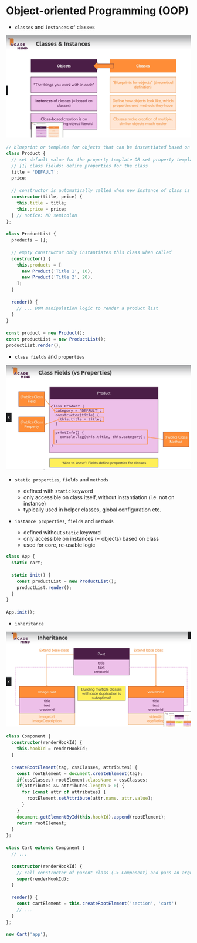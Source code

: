 # Object-oriented Programming (OOP)

- `classes` and `instances` of classes

![](/slides/27_classes-instances.png)

```TypeScript
// blueprint or template for objects that can be instantiated based on this class
class Product {
  // set default value for the property template OR set property template to undefined
  // [1] class fields: define properties for the class
  title = 'DEFAULT';
  price;

  // constructor is automatically called when new instance of class is created
  constructor(title, price) {
    this.title = title;
    this.price = price;
  } // notice: NO semicolon
};

class ProductList {
  products = [];

  // empty constructor only instantiates this class when called
  constructor() {
    this.products = [
      new Product('Title 1', 10),
      new Product('Title 2', 20),
    ];
  }

  render() {
    // ... DOM manipulation logic to render a product list
  }
}

const product = new Product();
const productList = new ProductList();
productList.render();
```

- `class fields` and `properties`

![](/slides/28_class-fields-and-properties.png)

- `static properties`, `fields` and `methods`

  - defined with `static` keyword
  - only accessible on class itself, without instantiation (i.e. not on instance)
  - typically used in helper classes, global configuration etc.

- `instance properties`, `fields` and `methods`
  - defined without `static` keyword
  - only accessible on instances (= objects) based on class
  - used for core, re-usable logic

```TypeScript
class App {
  static cart;

  static init() {
    const productList = new ProductList();
    productList.render();
  }
}

App.init();
```

- `inheritance`

![](/slides/29_class-inheritance.png)

```TypeScript
class Component {
  constructor(renderHookId) {
    this.hookId = renderHookId;
  }

  createRootElement(tag, cssClasses, attributes) {
    const rootElement = document.createElement(tag);
    if(cssClasses) rootElement.className = cssClasses;
    if(attributes && attributes.length > 0) {
      for (const attr of attributes) {
        rootElement.setAttribute(attr.name. attr.value);
      }
    }
    document.getElementById(this.hookId).append(rootElement);
    return rootElement;
  }
};

class Cart extends Component {
  // ...

  constructor(renderHookId) {
    // call constructor of parent class (-> Component) and pass an argument
    super(renderHookId);
  }

  render() {
    const cartElement = this.createRootElement('section', 'cart')
    // ...
  }
};

new Cart('app');
```
